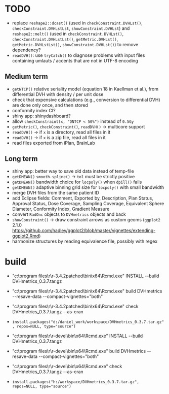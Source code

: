 # TODO

 * replace `reshape2::dcast()` (used in `checkConstraint.DVHLst()`, `checkConstraint.DVHLstLst`, `showConstraint.DVHLst`) and `reshape2::melt()` (used in `checkConstraint.DVHLst()`, `checkConstraint.DVHLstLst()`, `getMetric.DVHLst()`, `getMetric.DVHLstLst()`, `showConstraint.DVHLst()`) to remove dependency?
 * `readDVH()`: use `tryCatch()` to diagnose problems with input files containing umlauts / accents that are not in UTF-8 encoding

## Medium term

 * `getNTCP()` relative seriality model (equation 18 in Kaellman et al.), from differential DVH with density / per unit dose
 * check that expensive calculations (e.g., conversion to differential DVH) are done only once, and then stored
 * conformity index CI?
 * shiny app: shinydashboard?
 * allow `checkConstraint(x, "DNTCP < 50%")` instead of `0.5Gy`
 * `getMetric()`, `checkConstraint()`, `readDVH()` -> multicore support
 * `readDVH()` -> if `x` is a directory, read all files in it
 * `readDVH()` -> if `x` is a zip file, read all files in it
 * read files exported from iPlan, BrainLab

## Long term

 * shiny app: better way to save old data instead of temp-file
 * `getDMEAN()` `smooth.spline()` -> `tol` must be strictly positive
 * `getDMEAN()` bandwidth choice for `locpoly()` when `dpill()` fails
 * `getDMEAN()` adaptive binning grid size for `locpoly()` with small bandwidth
 * merge DVH files from the same patient ID
 * add Eclipse fields: Comment, Exported by, Description, Plan Status, Approval Status, Dose Coverage, Sampling Coverage, Equivalent Sphere Diameter, Conformity Index, Gradient Measure
 * convert `RadOnc` objects to `DVHmetrics` objects and back
 * `showConstraint()` -> draw constraint arrows as custom geoms (`ggplot2` 2.1.0 https://github.com/hadley/ggplot2/blob/master/vignettes/extending-ggplot2.Rmd)
 * harmonize structures by reading equivalence file, possibly with regex

# build
 * "c:\program files\r\r-3.4.2patched\bin\x64\Rcmd.exe" INSTALL --build DVHmetrics_0.3.7.tar.gz
 * "c:\program files\r\r-3.4.2patched\bin\x64\Rcmd.exe" build DVHmetrics --resave-data --compact-vignettes="both"
 * "c:\program files\r\r-3.4.2patched\bin\x64\Rcmd.exe" check DVHmetrics_0.3.7.tar.gz --as-cran
 * `install.packages("d:/daniel_work/workspace/DVHmetrics_0.3.7.tar.gz", repos=NULL, type="source")`

 * "c:\program files\r\r-devel\bin\x64\Rcmd.exe" INSTALL --build DVHmetrics_0.3.7.tar.gz
 * "c:\program files\r\r-devel\bin\x64\Rcmd.exe" build DVHmetrics --resave-data --compact-vignettes="both"
 * "c:\program files\r\r-devel\bin\x64\Rcmd.exe" check DVHmetrics_0.3.7.tar.gz --as-cran
 * `install.packages("h:/workspace/DVHmetrics_0.3.7.tar.gz", repos=NULL, type="source")`
